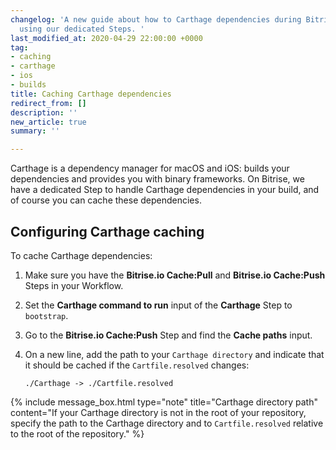 ```yaml
---
changelog: 'A new guide about how to Carthage dependencies during Bitrise builds,
  using our dedicated Steps. '
last_modified_at: 2020-04-29 22:00:00 +0000
tag:
- caching
- carthage
- ios
- builds
title: Caching Carthage dependencies
redirect_from: []
description: ''
new_article: true
summary: ''

---
```

Carthage is a dependency manager for macOS and iOS: builds your dependencies and provides you with binary frameworks. On Bitrise, we have a dedicated Step to handle Carthage dependencies in your build, and of course you can cache these dependencies. 

## Configuring Carthage caching 

To cache Carthage dependencies:

1. Make sure you have the **Bitrise.io Cache:Pull** and **Bitrise.io Cache:Push** Steps in your Workflow.
1. Set the **Carthage command to run** input of the **Carthage** Step to `bootstrap`. 
1. Go to the **Bitrise.io Cache:Push** Step and find the **Cache paths** input. 
1. On a new line, add the path to your `Carthage directory` and indicate that it should be cached if the `Cartfile.resolved` changes: 

    `./Carthage -> ./Cartfile.resolved`

{% include message_box.html type="note" title="Carthage directory path" content="If your Carthage directory is not in the root of your repository, specify the path to the Carthage directory and to `Cartfile.resolved` relative to the root of the repository." %}